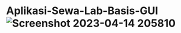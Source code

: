 # Aplikasi-Sewa-Lab-Basis-GUI![Screenshot 2023-04-14 205810](https://user-images.githubusercontent.com/98749643/232074397-8c4242db-2a8a-43b6-a3ff-412a348acd0b.png)
